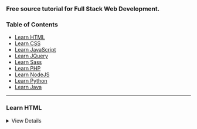 ### Free source tutorial for Full Stack Web Development.

### Table of Contents

* [Learn HTML](#Learn-HTML)
* [Learn CSS](#Learn-CSS)
* [Learn JavaScript](#Learn-JavaScript)
* [Learn JQuery](#Learn-JQuery)
* [Learn Sass](#Learn-SAss)
* [Learn PHP](#Learn-PHP)
* [Learn NodeJS](#Learn-NodeJS)
* [Learn Python](#Learn-Python)
* [Learn Java](#Learn-JAVA)

---

### Learn HTML

<details>
  <summary>View Details</summary>
  
  
Master the skills required to become a Front-End Web Developer, and start
building beautiful, responsive websites optimized for mobile and desktop
performance.

1. [https://www.youtube.com/playlist?list=PLLnpHn493BHHhCVlCRhAMpeFwDH2BTE3p](https://www.youtube.com/playlist?list=PLLnpHn493BHHhCVlCRhAMpeFwDH2BTE3p)
  <details>
  
### Learn CSS
<details>
  <summary>View Details</summary>
 <details>

### Learn JavaScript
<details>
  <summary>View Details</summary>
 <details>
 
### Learn JQuery
<details>
  <summary>View Details</summary>
 <details>
 
### Learn Sass
<details>
  <summary>View Details</summary>
 <details>
 
### Learn PHP
<details>
  <summary>View Details</summary>
 <details>
 
### Learn NodeJS
<details>
  <summary>View Details</summary>
 <details>
 
### Learn Python
<details>
  <summary>View Details</summary>
 <details>
 
### Learn Java
<details>
  <summary>View Details</summary>
 <details>
 
